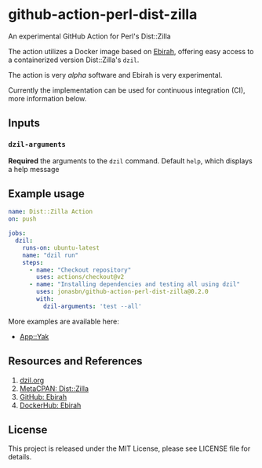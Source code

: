 # github-action-perl-dist-zilla

An experimental GitHub Action for Perl's Dist::Zilla

The action utilizes a Docker image based on [Ebirah](https://github.com/jonasbn/ebirah), offering easy access to a containerized version Dist::Zilla's `dzil`.

The action is very _alpha_ software and Ebirah is very experimental.

Currently the implementation can be used for continuous integration (CI), more information below.

## Inputs

### `dzil-arguments`

**Required** the arguments to the `dzil` command. Default `help`, which displays a help message

## Example usage

```yaml
name: Dist::Zilla Action
on: push

jobs:
  dzil:
    runs-on: ubuntu-latest
    name: "dzil run"
    steps:
      - name: "Checkout repository"
        uses: actions/checkout@v2
      - name: "Installing dependencies and testing all using dzil"
        uses: jonasbn/github-action-perl-dist-zilla@0.2.0
        with:
          dzil-arguments: 'test --all'
```

More examples are available here:

- [App::Yak](https://github.com/jonasbn/perl-app-yak)

## Resources and References

1. [dzil.org](http://dzil.org/)
1. [MetaCPAN: Dist::Zilla](https://metacpan.org/pod/Dist::Zilla)
1. [GitHub: Ebirah](https://github.com/jonasbn/ebirah)
1. [DockerHub: Ebirah](https://hub.docker.com/repository/docker/jonasbn/ebirah)

## License

This project is released under the MIT License, please see LICENSE file for details.
